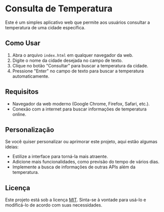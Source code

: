 # Consulta de Temperatura

Este é um simples aplicativo web que permite aos usuários consultar a temperatura de uma cidade específica.

## Como Usar

1. Abra o arquivo `index.html` em qualquer navegador da web.
2. Digite o nome da cidade desejada no campo de texto.
3. Clique no botão "Consultar" para buscar a temperatura da cidade.
4. Pressione "Enter" no campo de texto para buscar a temperatura automaticamente.

## Requisitos

- Navegador da web moderno (Google Chrome, Firefox, Safari, etc.).
- Conexão com a internet para buscar informações de temperatura online.

## Personalização

Se você quiser personalizar ou aprimorar este projeto, aqui estão algumas ideias:

- Estilize a interface para torná-la mais atraente.
- Adicione mais funcionalidades, como previsão do tempo de vários dias.
- Implemente a busca de informações de outras APIs além da temperatura.

## Licença

Este projeto está sob a licença [MIT](LICENSE). Sinta-se à vontade para usá-lo e modificá-lo de acordo com suas necessidades.
